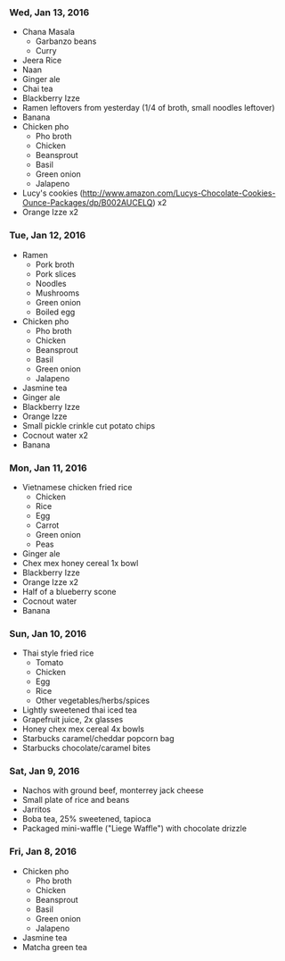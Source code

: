 ### Wed, Jan 13, 2016
- Chana Masala
    - Garbanzo beans
    - Curry
- Jeera Rice
- Naan
- Ginger ale
- Chai tea
- Blackberry Izze
- Ramen leftovers from yesterday (1/4 of broth, small noodles leftover)
- Banana
- Chicken pho
   - Pho broth
    - Chicken
    - Beansprout
    - Basil
    - Green onion
    - Jalapeno
- Lucy's cookies (http://www.amazon.com/Lucys-Chocolate-Cookies-Ounce-Packages/dp/B002AUCELQ) x2
- Orange Izze x2

### Tue, Jan 12, 2016
- Ramen
    - Pork broth
    - Pork slices
    - Noodles
    - Mushrooms
    - Green onion
    - Boiled egg
- Chicken pho
    - Pho broth
    - Chicken
    - Beansprout
    - Basil
    - Green onion
    - Jalapeno
- Jasmine tea
- Ginger ale
- Blackberry Izze
- Orange Izze
- Small pickle crinkle cut potato chips
- Cocnout water x2
- Banana

### Mon, Jan 11, 2016
- Vietnamese chicken fried rice
    - Chicken
    - Rice
    - Egg
    - Carrot
    - Green onion
    - Peas
- Ginger ale
- Chex mex honey cereal 1x bowl
- Blackberry Izze
- Orange Izze x2
- Half of a blueberry scone
- Cocnout water
- Banana

### Sun, Jan 10, 2016
- Thai style fried rice
    - Tomato
    - Chicken
    - Egg
    - Rice
    - Other vegetables/herbs/spices
- Lightly sweetened thai iced tea
- Grapefruit juice, 2x glasses
- Honey chex mex cereal 4x bowls
- Starbucks caramel/cheddar popcorn bag
- Starbucks chocolate/caramel bites

### Sat, Jan 9, 2016
- Nachos with ground beef, monterrey jack cheese
- Small plate of rice and beans
- Jarritos
- Boba tea, 25% sweetened, tapioca
- Packaged mini-waffle ("Liege Waffle") with chocolate drizzle

### Fri, Jan 8, 2016
- Chicken pho
    - Pho broth
    - Chicken
    - Beansprout
    - Basil
    - Green onion
    - Jalapeno
- Jasmine tea
- Matcha green tea